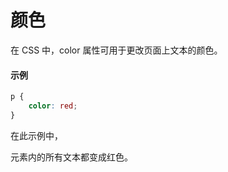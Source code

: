 # 颜色

在 CSS 中，color 属性可用于更改页面上文本的颜色。

#### 示例

```css
p {
    color: red;
}
```

在此示例中，<p> 元素内的所有文本都变成红色。

